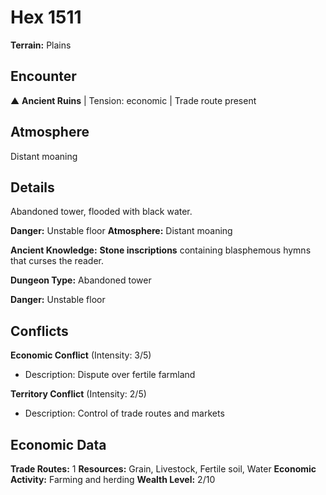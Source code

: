 # Hex 1511

**Terrain:** Plains

## Encounter
▲ **Ancient Ruins** | Tension: economic | Trade route present

## Atmosphere
Distant moaning

## Details
Abandoned tower, flooded with black water.

**Danger:** Unstable floor
**Atmosphere:** Distant moaning


**Ancient Knowledge:** **Stone inscriptions** containing blasphemous hymns that curses the reader.

**Dungeon Type:** Abandoned tower

**Danger:** Unstable floor

## Conflicts
**Economic Conflict** (Intensity: 3/5)
- Description: Dispute over fertile farmland

**Territory Conflict** (Intensity: 2/5)
- Description: Control of trade routes and markets

## Economic Data
**Trade Routes:** 1
**Resources:** Grain, Livestock, Fertile soil, Water
**Economic Activity:** Farming and herding
**Wealth Level:** 2/10
